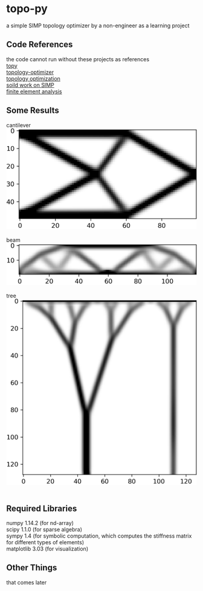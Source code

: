 # topo-py
a simple SIMP topology optimizer by a non-engineer as a learning project

## Code References
the code cannot run without these projects as references<br>
[topy](https://github.com/williamhunter/topy)<br>
[topology-optimizer](https://github.com/vonlippmann/Topology-optimization-of-structure-via-simp-method)<br>
[topology optimization](https://mavt.ethz.ch/content/dam/ethz/special-interest/mavt/department-dam/news/documents/sigmund-presentation-dls-hs-15.pdf)<br>
[soild work on SIMP](http://help.solidworks.com/2019/english/SolidWorks/cworks/c_simp_method_topology.htm)<br>
[finite element analysis](https://www.taylorfrancis.com/books/9780429453076)

## Some Results
cantilever
![alt text](https://github.com/guozifeng91/topo-py/blob/master/test_cantilever/x39.png)<br><br>
beam
![alt text](https://github.com/guozifeng91/topo-py/blob/master/test_beam/x39.png)<br><br>
tree
![alt text](https://github.com/guozifeng91/topo-py/blob/master/test_tree/x39.png)<br><br>


## Required Libraries
numpy 1.14.2 (for nd-array)<br>
scipy 1.1.0 (for sparse algebra)<br>
sympy 1.4 (for symbolic computation, which computes the stiffness matrix for different types of elements)<br>
matplotlib 3.03 (for visualization)<br>

## Other Things
that comes later
